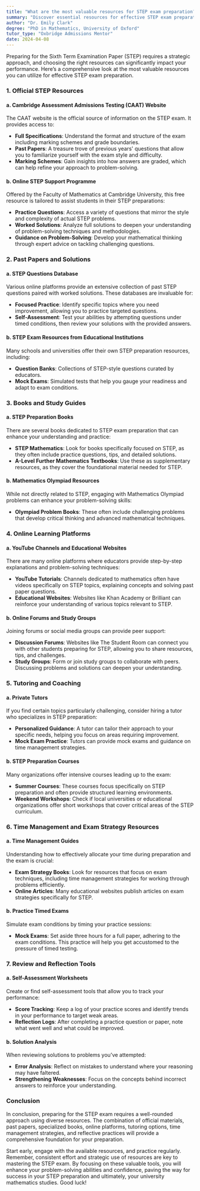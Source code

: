 ```yaml
---
title: "What are the most valuable resources for STEP exam preparation?"
summary: "Discover essential resources for effective STEP exam preparation, including official materials, past papers, and strategic study tips for success."
author: "Dr. Emily Clark"
degree: "PhD in Mathematics, University of Oxford"
tutor_type: "Oxbridge Admissions Mentor"
date: 2024-04-08
---
```


Preparing for the Sixth Term Examination Paper (STEP) requires a strategic approach, and choosing the right resources can significantly impact your performance. Here’s a comprehensive look at the most valuable resources you can utilize for effective STEP exam preparation.

### 1. **Official STEP Resources**

#### a. Cambridge Assessment Admissions Testing (CAAT) Website
The CAAT website is the official source of information on the STEP exam. It provides access to:
- **Full Specifications**: Understand the format and structure of the exam including marking schemes and grade boundaries.
- **Past Papers**: A treasure trove of previous years' questions that allow you to familiarize yourself with the exam style and difficulty.
- **Marking Schemes**: Gain insights into how answers are graded, which can help refine your approach to problem-solving.

#### b. Online STEP Support Programme
Offered by the Faculty of Mathematics at Cambridge University, this free resource is tailored to assist students in their STEP preparations:
- **Practice Questions**: Access a variety of questions that mirror the style and complexity of actual STEP problems.
- **Worked Solutions**: Analyze full solutions to deepen your understanding of problem-solving techniques and methodologies.
- **Guidance on Problem-Solving**: Develop your mathematical thinking through expert advice on tackling challenging questions.

### 2. **Past Papers and Solutions**

#### a. STEP Questions Database
Various online platforms provide an extensive collection of past STEP questions paired with worked solutions. These databases are invaluable for:
- **Focused Practice**: Identify specific topics where you need improvement, allowing you to practice targeted questions.
- **Self-Assessment**: Test your abilities by attempting questions under timed conditions, then review your solutions with the provided answers.

#### b. STEP Exam Resources from Educational Institutions
Many schools and universities offer their own STEP preparation resources, including:
- **Question Banks**: Collections of STEP-style questions curated by educators.
- **Mock Exams**: Simulated tests that help you gauge your readiness and adapt to exam conditions.

### 3. **Books and Study Guides**

#### a. STEP Preparation Books
There are several books dedicated to STEP exam preparation that can enhance your understanding and practice:
- **STEP Mathematics**: Look for books specifically focused on STEP, as they often include practice questions, tips, and detailed solutions.
- **A-Level Further Mathematics Textbooks**: Use these as supplementary resources, as they cover the foundational material needed for STEP.

#### b. Mathematics Olympiad Resources
While not directly related to STEP, engaging with Mathematics Olympiad problems can enhance your problem-solving skills:
- **Olympiad Problem Books**: These often include challenging problems that develop critical thinking and advanced mathematical techniques.

### 4. **Online Learning Platforms**

#### a. YouTube Channels and Educational Websites
There are many online platforms where educators provide step-by-step explanations and problem-solving techniques:
- **YouTube Tutorials**: Channels dedicated to mathematics often have videos specifically on STEP topics, explaining concepts and solving past paper questions.
- **Educational Websites**: Websites like Khan Academy or Brilliant can reinforce your understanding of various topics relevant to STEP.

#### b. Online Forums and Study Groups
Joining forums or social media groups can provide peer support:
- **Discussion Forums**: Websites like The Student Room can connect you with other students preparing for STEP, allowing you to share resources, tips, and challenges.
- **Study Groups**: Form or join study groups to collaborate with peers. Discussing problems and solutions can deepen your understanding.

### 5. **Tutoring and Coaching**

#### a. Private Tutors
If you find certain topics particularly challenging, consider hiring a tutor who specializes in STEP preparation:
- **Personalized Guidance**: A tutor can tailor their approach to your specific needs, helping you focus on areas requiring improvement.
- **Mock Exam Practice**: Tutors can provide mock exams and guidance on time management strategies.

#### b. STEP Preparation Courses
Many organizations offer intensive courses leading up to the exam:
- **Summer Courses**: These courses focus specifically on STEP preparation and often provide structured learning environments.
- **Weekend Workshops**: Check if local universities or educational organizations offer short workshops that cover critical areas of the STEP curriculum.

### 6. **Time Management and Exam Strategy Resources**

#### a. Time Management Guides
Understanding how to effectively allocate your time during preparation and the exam is crucial:
- **Exam Strategy Books**: Look for resources that focus on exam techniques, including time management strategies for working through problems efficiently.
- **Online Articles**: Many educational websites publish articles on exam strategies specifically for STEP.

#### b. Practice Timed Exams
Simulate exam conditions by timing your practice sessions:
- **Mock Exams**: Set aside three hours for a full paper, adhering to the exam conditions. This practice will help you get accustomed to the pressure of timed testing.

### 7. **Review and Reflection Tools**

#### a. Self-Assessment Worksheets
Create or find self-assessment tools that allow you to track your performance:
- **Score Tracking**: Keep a log of your practice scores and identify trends in your performance to target weak areas.
- **Reflection Logs**: After completing a practice question or paper, note what went well and what could be improved.

#### b. Solution Analysis
When reviewing solutions to problems you’ve attempted:
- **Error Analysis**: Reflect on mistakes to understand where your reasoning may have faltered.
- **Strengthening Weaknesses**: Focus on the concepts behind incorrect answers to reinforce your understanding.

### Conclusion

In conclusion, preparing for the STEP exam requires a well-rounded approach using diverse resources. The combination of official materials, past papers, specialized books, online platforms, tutoring options, time management strategies, and reflective practices will provide a comprehensive foundation for your preparation. 

Start early, engage with the available resources, and practice regularly. Remember, consistent effort and strategic use of resources are key to mastering the STEP exam. By focusing on these valuable tools, you will enhance your problem-solving abilities and confidence, paving the way for success in your STEP preparation and ultimately, your university mathematics studies. Good luck!
    
